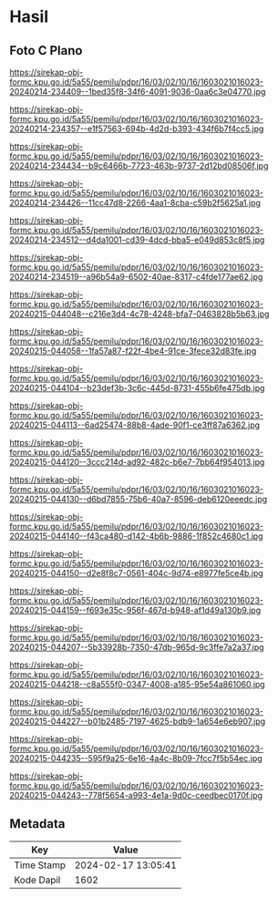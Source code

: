 # Hasil

## Foto C Plano

https://sirekap-obj-formc.kpu.go.id/5a55/pemilu/pdpr/16/03/02/10/16/1603021016023-20240214-234409--1bed35f8-34f6-4091-9036-0aa6c3e04770.jpg

https://sirekap-obj-formc.kpu.go.id/5a55/pemilu/pdpr/16/03/02/10/16/1603021016023-20240214-234357--e1f57563-694b-4d2d-b393-434f6b7f4cc5.jpg

https://sirekap-obj-formc.kpu.go.id/5a55/pemilu/pdpr/16/03/02/10/16/1603021016023-20240214-234434--b9c6466b-7723-463b-9737-2d12bd08506f.jpg

https://sirekap-obj-formc.kpu.go.id/5a55/pemilu/pdpr/16/03/02/10/16/1603021016023-20240214-234426--11cc47d8-2266-4aa1-8cba-c59b2f5625a1.jpg

https://sirekap-obj-formc.kpu.go.id/5a55/pemilu/pdpr/16/03/02/10/16/1603021016023-20240214-234512--d4da1001-cd39-4dcd-bba5-e049d853c8f5.jpg

https://sirekap-obj-formc.kpu.go.id/5a55/pemilu/pdpr/16/03/02/10/16/1603021016023-20240214-234519--a96b54a9-6502-40ae-8317-c4fde177ae62.jpg

https://sirekap-obj-formc.kpu.go.id/5a55/pemilu/pdpr/16/03/02/10/16/1603021016023-20240215-044048--c216e3d4-4c78-4248-bfa7-0463828b5b63.jpg

https://sirekap-obj-formc.kpu.go.id/5a55/pemilu/pdpr/16/03/02/10/16/1603021016023-20240215-044058--1fa57a87-f22f-4be4-91ce-3fece32d83fe.jpg

https://sirekap-obj-formc.kpu.go.id/5a55/pemilu/pdpr/16/03/02/10/16/1603021016023-20240215-044104--b23def3b-3c6c-445d-8731-455b6fe475db.jpg

https://sirekap-obj-formc.kpu.go.id/5a55/pemilu/pdpr/16/03/02/10/16/1603021016023-20240215-044113--6ad25474-88b8-4ade-90f1-ce3ff87a6362.jpg

https://sirekap-obj-formc.kpu.go.id/5a55/pemilu/pdpr/16/03/02/10/16/1603021016023-20240215-044120--3ccc214d-ad92-482c-b6e7-7bb64f954013.jpg

https://sirekap-obj-formc.kpu.go.id/5a55/pemilu/pdpr/16/03/02/10/16/1603021016023-20240215-044130--d6bd7855-75b6-40a7-8596-deb6120eeedc.jpg

https://sirekap-obj-formc.kpu.go.id/5a55/pemilu/pdpr/16/03/02/10/16/1603021016023-20240215-044140--f43ca480-d142-4b6b-9886-1f852c4680c1.jpg

https://sirekap-obj-formc.kpu.go.id/5a55/pemilu/pdpr/16/03/02/10/16/1603021016023-20240215-044150--d2e8f8c7-0561-404c-9d74-e8977fe5ce4b.jpg

https://sirekap-obj-formc.kpu.go.id/5a55/pemilu/pdpr/16/03/02/10/16/1603021016023-20240215-044159--f693e35c-956f-467d-b948-af1d49a130b9.jpg

https://sirekap-obj-formc.kpu.go.id/5a55/pemilu/pdpr/16/03/02/10/16/1603021016023-20240215-044207--5b33928b-7350-47db-965d-9c3ffe7a2a37.jpg

https://sirekap-obj-formc.kpu.go.id/5a55/pemilu/pdpr/16/03/02/10/16/1603021016023-20240215-044218--c8a555f0-0347-4008-a185-95e54a861060.jpg

https://sirekap-obj-formc.kpu.go.id/5a55/pemilu/pdpr/16/03/02/10/16/1603021016023-20240215-044227--b01b2485-7197-4625-bdb9-1a654e6eb907.jpg

https://sirekap-obj-formc.kpu.go.id/5a55/pemilu/pdpr/16/03/02/10/16/1603021016023-20240215-044235--595f9a25-6e16-4a4c-8b09-7fcc7f5b54ec.jpg

https://sirekap-obj-formc.kpu.go.id/5a55/pemilu/pdpr/16/03/02/10/16/1603021016023-20240215-044243--778f5654-a993-4e1a-9d0c-ceedbec0170f.jpg


## Metadata

| Key        | Value               |
| ---------- | ------------------- |
| Time Stamp | 2024-02-17 13:05:41 |
| Kode Dapil | 1602                |



